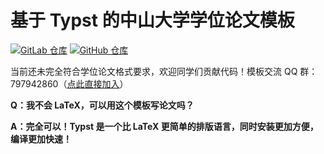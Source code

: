 # 基于 Typst 的中山大学学位论文模板
[![GitLab 仓库](https://img.shields.io/badge/gitlab-%23181717.svg?style=for-the-badge&logo=gitlab&logoColor=white)](https://gitlab.com/sysu-gitlab/thesis-template/better-thesis)
[![GitHub 仓库](https://img.shields.io/badge/gitlab-%23181717.svg?style=for-the-badge&logo=gitlab&logoColor=white)](https://github.com/sysu/better-thesis)

当前还未完全符合学位论文格式要求，欢迎同学们贡献代码！模板交流 QQ 群：797942860（[点此直接加入](https://jq.qq.com/?_wv=1027&k=m58va1kd)）

**Q：我不会 LaTeX，可以用这个模板写论文吗？**

**A：完全可以！Typst 是一个比 LaTeX 更简单的排版语言，同时安装更加方便，编译更加快速！**
